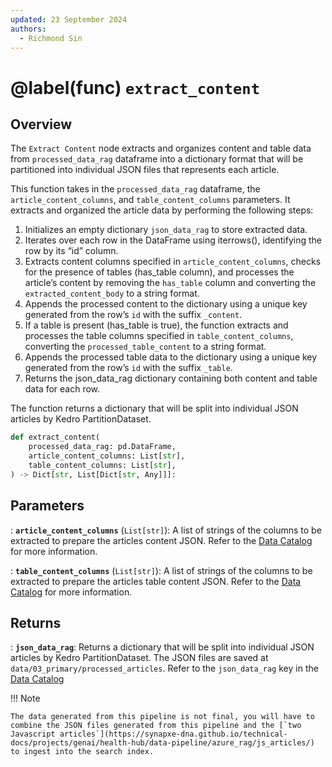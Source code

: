 ```yaml
---
updated: 23 September 2024
authors:
  - Richmond Sin
---
```


# @label(func) `extract_content`

## Overview

The `Extract Content` node extracts and organizes content and table data from `processed_data_rag` dataframe into a dictionary format that will be partitioned into individual JSON files that represents each article.

This function takes in the `processed_data_rag` dataframe, the `article_content_columns`, and `table_content_columns` parameters. It extracts and organized the article data by performing the following steps:

1. Initializes an empty dictionary `json_data_rag` to store extracted data.
2. Iterates over each row in the DataFrame using iterrows(), identifying the row by its “id” column.
3. Extracts content columns specified in `article_content_columns`, checks for the presence of tables (has_table column), and processes the article’s content by removing the `has_table` column and converting the `extracted_content_body` to a string format.
4. Appends the processed content to the dictionary using a unique key generated from the row’s `id` with the suffix `_content`.
5. If a table is present (has_table is true), the function extracts and processes the table columns specified in `table_content_columns`, converting the `processed_table_content` to a string format.
6. Appends the processed table data to the dictionary using a unique key generated from the row’s `id` with the suffix `_table`.
7. Returns the json_data_rag dictionary containing both content and table data for each row.

The function returns a dictionary that will be split into individual JSON articles by Kedro PartitionDataset.

```python
def extract_content(
    processed_data_rag: pd.DataFrame,
    article_content_columns: List[str],
    table_content_columns: List[str],
) -> Dict[str, List[Dict[str, Any]]]:
```

## Parameters

: **`article_content_columns`** (`List[str]`):
A list of strings of the columns to be extracted to prepare the articles content JSON.
Refer to the [Data Catalog](https://github.com/Synapxe-DNA/healthhub-content-optimization/blob/main/content-optimization/conf/base/catalog.yml) for more information.

: **`table_content_columns`** (`List[str]`):
A list of strings of the columns to be extracted to prepare the articles table content JSON.
Refer to the [Data Catalog](https://github.com/Synapxe-DNA/healthhub-content-optimization/blob/main/content-optimization/conf/base/catalog.yml) for more information.

## Returns

: **`json_data_rag`**:
Returns a dictionary that will be split into individual JSON articles by Kedro PartitionDataset. The JSON files are saved at `data/03_primary/processed_articles`. Refer to the `json_data_rag` key in the [Data Catalog](https://github.com/Synapxe-DNA/healthhub-content-optimization/blob/main/content-optimization/conf/base/catalog.yml)

!!! Note

    The data generated from this pipeline is not final, you will have to combine the JSON files generated from this pipeline and the [`two Javascript articles`](https://synapxe-dna.github.io/technical-docs/projects/genai/health-hub/data-pipeline/azure_rag/js_articles/) to ingest into the search index.
